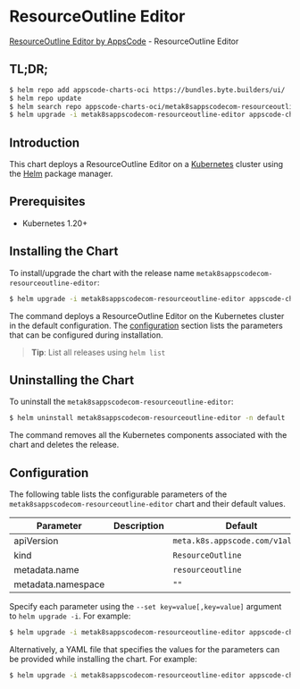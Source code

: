 # ResourceOutline Editor

[ResourceOutline Editor by AppsCode](https://appscode.com) - ResourceOutline Editor

## TL;DR;

```bash
$ helm repo add appscode-charts-oci https://bundles.byte.builders/ui/
$ helm repo update
$ helm search repo appscode-charts-oci/metak8sappscodecom-resourceoutline-editor --version=v0.13.0
$ helm upgrade -i metak8sappscodecom-resourceoutline-editor appscode-charts-oci/metak8sappscodecom-resourceoutline-editor -n default --create-namespace --version=v0.13.0
```

## Introduction

This chart deploys a ResourceOutline Editor on a [Kubernetes](http://kubernetes.io) cluster using the [Helm](https://helm.sh) package manager.

## Prerequisites

- Kubernetes 1.20+

## Installing the Chart

To install/upgrade the chart with the release name `metak8sappscodecom-resourceoutline-editor`:

```bash
$ helm upgrade -i metak8sappscodecom-resourceoutline-editor appscode-charts-oci/metak8sappscodecom-resourceoutline-editor -n default --create-namespace --version=v0.13.0
```

The command deploys a ResourceOutline Editor on the Kubernetes cluster in the default configuration. The [configuration](#configuration) section lists the parameters that can be configured during installation.

> **Tip**: List all releases using `helm list`

## Uninstalling the Chart

To uninstall the `metak8sappscodecom-resourceoutline-editor`:

```bash
$ helm uninstall metak8sappscodecom-resourceoutline-editor -n default
```

The command removes all the Kubernetes components associated with the chart and deletes the release.

## Configuration

The following table lists the configurable parameters of the `metak8sappscodecom-resourceoutline-editor` chart and their default values.

|     Parameter      | Description |                   Default                   |
|--------------------|-------------|---------------------------------------------|
| apiVersion         |             | <code>meta.k8s.appscode.com/v1alpha1</code> |
| kind               |             | <code>ResourceOutline</code>                |
| metadata.name      |             | <code>resourceoutline</code>                |
| metadata.namespace |             | <code>""</code>                             |


Specify each parameter using the `--set key=value[,key=value]` argument to `helm upgrade -i`. For example:

```bash
$ helm upgrade -i metak8sappscodecom-resourceoutline-editor appscode-charts-oci/metak8sappscodecom-resourceoutline-editor -n default --create-namespace --version=v0.13.0 --set apiVersion=meta.k8s.appscode.com/v1alpha1
```

Alternatively, a YAML file that specifies the values for the parameters can be provided while
installing the chart. For example:

```bash
$ helm upgrade -i metak8sappscodecom-resourceoutline-editor appscode-charts-oci/metak8sappscodecom-resourceoutline-editor -n default --create-namespace --version=v0.13.0 --values values.yaml
```
